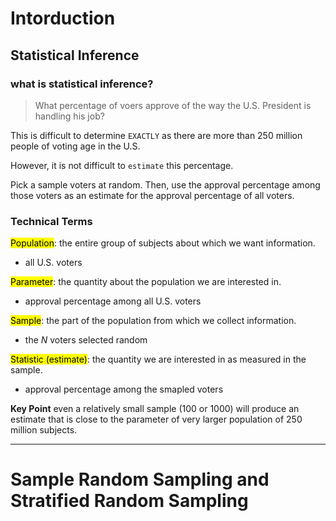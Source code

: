 # Intorduction  
## Statistical Inference 
### what is statistical inference?
> What percentage of voers approve of the way the U.S. President is handling his job?

This is difficult to determine `EXACTLY` as there are more than 250 million people of voting age in the U.S. 

However, it is not difficult to `estimate` this percentage.

Pick a sample voters at random.
Then, use the approval percentage among those voters as an estimate for the approval percentage of all voters.

### Technical Terms
<mark>Population</mark>: the entire group of subjects about which we want information.
- all U.S. voters 

<mark>Parameter</mark>: the quantity about the population we are interested in. 
- approval percentage among all U.S. voters

<mark>Sample</mark>: the part of the population from which we collect information. 
- the $N$ voters selected random

<mark>Statistic (estimate)</mark>: the quantity we are interested in as measured in the sample.
- approval percentage among the smapled voters

**Key Point**
even  a relatively small sample (100 or 1000) will produce an estimate that is close to the parameter of very larger population of 250 million subjects.

--- 
# Sample Random Sampling and Stratified Random Sampling 


